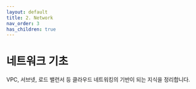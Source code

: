 ```yaml
---
layout: default
title: 2. Network
nav_order: 3
has_children: true
---
```


# 네트워크 기초

VPC, 서브넷, 로드 밸런서 등 클라우드 네트워킹의 기반이 되는 지식을 정리합니다.
